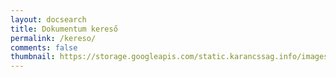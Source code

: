 ```yaml
---
layout: docsearch
title: Dokumentum kereső
permalink: /kereso/
comments: false
thumbnail: https://storage.googleapis.com/static.karancssag.info/images/og/lens-1240004.jpg
---
```

